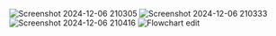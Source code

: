 ![Screenshot 2024-12-06 210305](https://github.com/user-attachments/assets/5cacbb1e-e190-459e-96ee-9b429c4b383f)
![Screenshot 2024-12-06 210333](https://github.com/user-attachments/assets/15140945-78d2-4d69-9a3c-89c922a0cb37)
![Screenshot 2024-12-06 210416](https://github.com/user-attachments/assets/490165d6-1a17-4f9a-af35-fe64ab3298de)
![Flowchart edit](https://github.com/user-attachments/assets/59a6f7fd-5b56-4a94-98bd-12ca38ab6e83)


